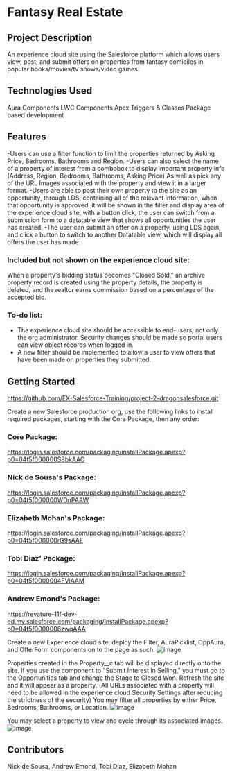 # Fantasy Real Estate

## Project Description
  An experience cloud site using the Salesforce platform which allows users view, post, and submit offers
  on properties from fantasy domiciles in popular books/movies/tv shows/video games. 
  

## Technologies Used
Aura Components
LWC Components
Apex Triggers & Classes
Package based development

## Features

-Users can use a filter function to limit the properties returned by Asking Price, Bedrooms, Bathrooms and Region.
-Users can also select the name of a property of interest from a combobox to display important property info
  (Address, Region, Bedrooms, Bathrooms, Asking Price) As well as pick any of the URL Images associated with the
  property and view it in a larger format.
-Users are able to post their own property to the site as an opportunity, through LDS, containing all of the relevant 
  information, when that opportunity is approved, it will be shown in the filter and display area of the experience cloud site,
  with a button click, the user can switch from a submission form to a datatable view that shows all opportunities the
  user has created.
 -The user can submit an offer on a property, using LDS again, and click a button to switch to another Datatable
  view, which will display all offers the user has made.
  
### Included but not shown on the experience cloud site:
  When a property's bidding status becomes "Closed Sold," an archive property record is created using the property details,
  the property is deleted, and the realtor earns commission based on a percentage of the accepted bid.

### To-do list:
- The experience cloud site should be accessible to end-users, not only the org administrator. 
  Security changes should be made so portal users can view object records when logged in.
- A new filter should be implemented to allow a user to view offers that have been made on properties they submitted.

## Getting Started
https://github.com/EX-Salesforce-Training/project-2-dragonsalesforce.git

Create a new Salesforce production org, use the following links to install required packages, 
starting with the Core Package, then any order:

### Core Package:
https://login.salesforce.com/packaging/installPackage.apexp?p0=04t5f000000S8bkAAC

### Nick de Sousa's Package:
https://login.salesforce.com/packaging/installPackage.apexp?p0=04t5f000000WDnPAAW

### Elizabeth Mohan's Package:
https://login.salesforce.com/packaging/installPackage.apexp?p0=04t5f000000rG9sAAE

### Tobi Diaz' Package:
https://login.salesforce.com/packaging/installPackage.apexp?p0=04t5f0000004FViAAM

### Andrew Emond's Package:
https://revature-11f-dev-ed.my.salesforce.com/packaging/installPackage.apexp?p0=04t5f0000006zwqAAA

Create a new Experience cloud site, deploy the Filter, AuraPicklist, OppAura, and OfferForm components on to the page as such: 
![image](https://user-images.githubusercontent.com/93998652/149240116-cb91d454-5f99-4763-8f3d-5bddc3144c6b.png)


Properties created in the Property__c tab will be displayed directly onto the site. 
If you use the component to "Submit Interest in Selling," you must go to the Opportunities tab and change the Stage to Closed Won. Refresh the site and it will appear as a property. (All URLs associated with a property will need to be allowed in the experience cloud Security Settings after reducing the strictness of the security)
You may filter all properties by either Price, Bedrooms, Bathrooms, or Location.
![image](https://user-images.githubusercontent.com/93998652/149240556-128b4791-f887-403d-925a-0df4d01a73ba.png)

You may select a property to view and cycle through its associated images.
![image](https://user-images.githubusercontent.com/93998652/149241482-e5a71722-8196-4e4d-a1a3-459fcc8e7cb2.png)

## Contributors
Nick de Sousa,
Andrew Emond,
Tobi Diaz,
Elizabeth Mohan
